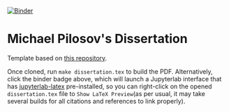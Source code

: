 [![Binder](https://mybinder.org/badge_logo.svg)](https://mybinder.org/v2/gh/mathematicalmichael/thesis.git/master?urlpath=lab/tree/dissertation.tex)
# Michael Pilosov's Dissertation

Template based on [this repository](github.com/dewittpe/ucd-dissertation-template).

Once cloned, run `make dissertation.tex` to build the PDF.
Alternatively, click the binder badge above, which will launch a Jupyterlab interface that has [jupyterlab-latex](https://github.com/jupyterlab/jupyterlab-latex) pre-installed, so you can right-click on the opened `dissertation.tex` file to `Show LaTeX Preview`(as per usual, it may take several builds for all citations and references to link properly). 

